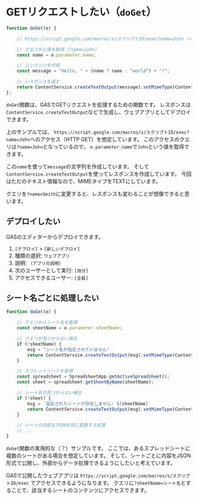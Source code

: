 # GETリクエストしたい（`doGet`）

```js
function doGet(e) {

    // https://script.google.com/macros/s/スクリプトID/exec?name=John へのアクセス

    // クエリから値を取得（?name=John）
    const name = e.parameter.name;

    // コンテンツを作成
    const message = "Hello, " + (name ? name : "world") + "!";

    // レスポンスを返す
    return ContentService.createTextOutput(message).setMimeType(ContentService.MimeType.TEXT);
};
```

`doGet`関数は、GASでGETリクエストを処理するための関数です。
レスポンスは`ContentService.createTextOutput`などで生成し、ウェブアプリとしてデプロイできます。

上のサンプルでは、
`https://script.google.com/macros/s/スクリプトID/exec?name=John`へのアクセス（HTTP GET）を想定しています。
このアクセスのクエリは`?name=John`となっているので、
`e.parameter.name`で`John`という値を取得できます。

この`name`を使って`message`の文字列を作成しています。
そして``ContentService.createTextOutput``を使ってレスポンスを作成しています。
今回はただのテキスト情報なので、MIMEタイプをTEXTにしています。

クエリを`?name=Smith`に変更すると、レスポンスも変わることが想像できると思います。

## デプロイしたい

GASのエディターからデプロイできます。

1. `[デプロイ]` > `[新しいデプロイ]`
2. 種類の選択: `ウェブアプリ`
3. 説明: `（アプリの説明）`
4. 次のユーザーとして実行: `[自分]`
5. アクセスできるユーザー: `[全員]`

## シート名ごとに処理したい

```js
function doGet(e) {

    // クエリからシート名を取得
    const sheetName = e.parameter.sheetName;

    // クエリが見つからない場合
    if (!sheetName) {
        msg = "シート名が指定されていません"
        return ContentService.createTextOutput(msg).setMimeType(ContentService.MimeType.TEXT);
    }

    // スプレッドシートを取得
    const spreadsheet = SpreadsheetApp.getActiveSpreadsheet();
    const sheet = spreadsheet.getSheetByName(sheetName);

    // シート名が見つからない場合
    if (!sheet) {
        msg = `指定されたシートが存在しません: ${sheetName}`
        return ContentService.createTextOutput(msg).setMimeType(ContentService.MimeType.TEXT);
    }

    // シートの内容をJSON形式に変換する処理
    // ...
}
```

`doGet`関数の実用的な（？）サンプルです。
ここでは、あるスプレッドシートに複数のシートがある場合を想定しています。
そして、シートごとに内容をJSON形式で公開し、外部からデータ処理できるようにしたいと考えています。

GASで公開したウェブアプリは
`https://script.google.com/macros/s/スクリプトID/exec`
でアクセスできるようになります。
クエリに`?sheetName=シート名`とすることで、該当するシートのコンテンツにアクセスできます。
